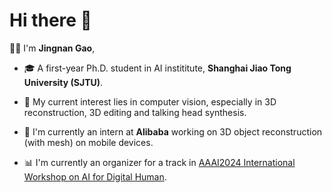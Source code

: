 # Hi there 👋

👨‍🎓 I'm **Jingnan Gao**, 

- 🎓 A first-year Ph.D. student in AI instititute, **Shanghai Jiao Tong University (SJTU)**.

- 🥰 My current interest lies in computer vision, especially in 3D reconstruction, 3D editing and talking head synthesis.
- 🤗 I'm currently an intern at **Alibaba** working on 3D object reconstruction (with mesh) on mobile devices.
- 📊 I'm currently an organizer for a track in [AAAI2024 International Workshop on AI for Digital Human](https://digitalhumanworkshop.github.io/).

<!-- 
🕑 Some stats of my Github

![GitHub stats](https://github-readme-stats.vercel.app/api?username=G-1nOnly&show_icons=true&hide=prs&theme=tokyonight) -->
